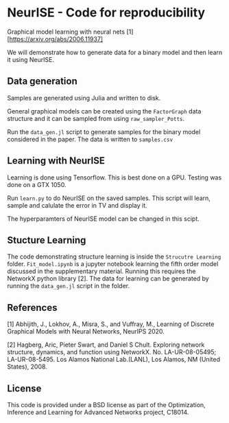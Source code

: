 # NeurISE - Code for reproducibility
Graphical model learning with neural nets [1]  [https://arxiv.org/abs/2006.11937]

We will demonstrate how to generate data for a binary model and then learn it using NeurISE.

## Data generation

Samples are generated using Julia and written to disk.

General graphical models can be created using the `FactorGraph` data structure and it can be sampled from using `raw_sampler_Potts`. 

Run the `data_gen.jl` script to generate samples for the binary model considered in the paper.
The data is written to `samples.csv`

## Learning with NeurISE

Learning is done using Tensorflow. This is best done on a GPU. Testing was done on a GTX 1050.

Run `learn.py` to do NeurISE on the saved samples. This script will learn, sample and calulate the error in TV and display it.

The hyperparamters of NeurISE model can be changed in this scipt.

## Stucture Learning

The code demonstrating structure learning is inside the `Strucutre Learning` folder. `Fit_model.ipynb` is a jupyter notebook learning the fifth order model discussed in the supplementary material. Running this requires the NetworkX python library [2]. The data for learning can be generated by running the `data_gen.jl` script in the folder.

## References

[1] Abhijith, J., Lokhov, A., Misra, S., and Vuffray, M., Learning of Discrete Graphical Models with Neural Networks, NeurIPS 2020.

[2] Hagberg, Aric, Pieter Swart, and Daniel S Chult. Exploring network structure, dynamics, and function using NetworkX. No. LA-UR-08-05495; LA-UR-08-5495. Los Alamos National Lab.(LANL), Los Alamos, NM (United States), 2008.

## License

This code is provided under a BSD license as part of the Optimization, Inference and Learning for Advanced Networks project, C18014.
